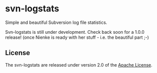 # svn-logstats
Simple and beautiful Subversion log file statistics.

Svn-logstats is still under development. Check back soon for a 1.0.0 release!
(once Nienke is ready with her stuff - i.e. the beautiful part ;-)

## License
The svn-logstats are released under version 2.0 of the [Apache License][].

[Apache License]: https://www.apache.org/licenses/LICENSE-2.0.txt
